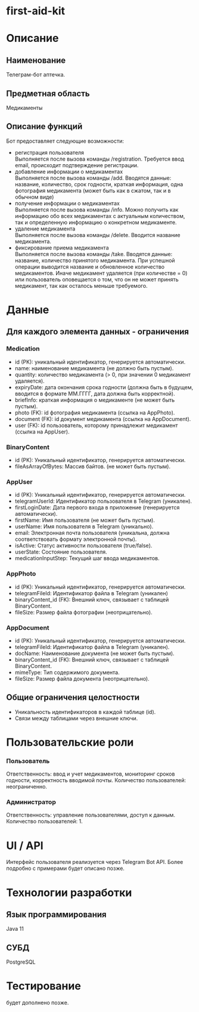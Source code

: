 # first-aid-kit
# Описание
## Наименование 
Телеграм-бот аптечка.
## Предметная область
Медикаменты
## Описание функций 
Бот предоставляет следующие возможности: 
* регистрация пользователя \
Выполняется после вызова команды /registration. Требуется ввод email, происходит подтверждение регистрации. 
* добавление информации о медикаментах \
Выполняется после вызова команды /add.
Вводятся данные: название, количество, срок годности, краткая информация, одна фотография медикамента (может быть как в сжатом, так и в обычном виде)
* получение информации о медикаментах \
Выполняется после вызова команды /info.
Можно получить как информацию обо всех медикаментах с актуальным количеством, так и определенную информацию о конкретном медикаменте.
* удаление медикамента \
Выполняется после вызова команды /delete. Вводится название медикамента. 
* фиксирование приема медикамента \
Выполняется после вызова команды /take. Вводятся данные: название, количество принятого медикамента. При успешной операции выводится название и обновленное количество медикаментов. Иначе медикамент удаляется (при количестве = 0) или пользователь оповещается о том, что он не может принять медикамент, так как осталось меньше требуемого. 
# Данные
## Для каждого элемента данных - ограничения
### Medication 
* id (PK): уникальный идентификатор, генерируется автоматически.
* name: наименование медикамента (не должно быть пустым).
* quantity: количество медикамента (> 0, при значении 0 медикамент удаляется).
* expiryDate: дата окончания срока годности (должна быть в будущем, вводится в формате ММ.ГГГГ, дата должна быть корректной).
* briefInfo: краткая информация о медикаменте (не может быть пустым).
* photo (FK): id фотография медикамента (ссылка на AppPhoto).
* document (FK): id документ медикаментa (ссылка на AppDocument).
* user (FK): id пользователь, которому принадлежит медикамент (ссылка на AppUser).
### BinaryContent
* id (PK): Уникальный идентификатор, генерируется автоматически.
* fileAsArrayOfBytes: Массив байтов. (не может быть пустым).
### AppUser
* id (PK): Уникальный идентификатор, генерируется автоматически.
* telegramUserId: Идентификатор пользователя в Telegram (уникален).
* firstLoginDate: Дата первого входа в приложение (генерируется автоматически). 
* firstName: Имя пользователя (не может быть пустым).
* userName: Имя пользователя в Telegram (уникально).
* email: Электронная почта пользователя (уникальна, должна соответствовать формату электронной почты).
* isActive: Статус активности пользователя (true/false).
* userState: Состояние пользователя.
* medicationInputStep: Текущий шаг ввода медикаментов.
### AppPhoto
* id (PK): Уникальный идентификатор, генерируется автоматически.
* telegramFileId: Идентификатор файла в Telegram (уникален)
* binaryContent_id (FK): Внешний ключ, связывает с таблицей BinaryContent.
* fileSize: Размер файла фотографии (неотрицательно).
### AppDocument
* id (PK): Уникальный идентификатор, генерируется автоматически.
* telegramFileId: Идентификатор файла в Telegram (уникален).
* docName: Наименование документа (не может быть пустым).
* binaryContent_id (FK): Внешний ключ, связывает с таблицей BinaryContent.
* mimeType: Тип содержимого документа.
* fileSize: Размер файла документа (неотрицательно).
## Общие ограничения целостности
* Уникальность идентификаторов в каждой таблице (id).
* Связи между таблицами через внешние ключи.
# Пользовательские роли
### Пользователь
Ответственность: ввод и учет медикаментов, мониторинг сроков годности, корректность вводимой почты.
Количество пользователей: неограниченно.
### Администратор
Ответственность: управление пользователями, доступ к данным.
Количество пользователей: 1.

# UI / API 
Интерфейс пользователя реализуется через Telegram Bot API.
Более подробно с примерами будет описано позже.
# Технологии разработки
## Язык программирования 
Java 11
## СУБД
PostgreSQL
# Тестирование
будет дополнено позже.
